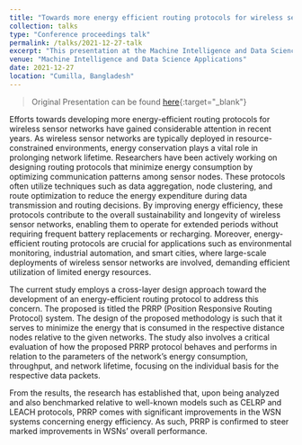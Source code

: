```yaml
---
title: "Towards more energy efficient routing protocols for wireless sensor networks"
collection: talks
type: "Conference proceedings talk"
permalink: /talks/2021-12-27-talk
excerpt: "This presentation at the Machine Intelligence and Data Science Applications conference highlighted the development of PRRP, an energy-efficient routing protocol for wireless sensor networks, showcasing significant improvements in network performance and energy efficiency."
venue: "Machine Intelligence and Data Science Applications"
date: 2021-12-27
location: "Cumilla, Bangladesh"
---
```

> Original Presentation can be found [here](/files/177_presentation.pptx.pdf){:target="_blank"}

Efforts towards developing more energy-efficient routing protocols for wireless sensor networks have gained considerable attention in recent years. As wireless sensor networks are typically deployed in resource-constrained environments, energy conservation plays a vital role in prolonging network lifetime. Researchers have been actively working on designing routing protocols that minimize energy consumption by optimizing communication patterns among sensor nodes. These protocols often utilize techniques such as data aggregation, node clustering, and route optimization to reduce the energy expenditure during data transmission and routing decisions. By improving energy efficiency, these protocols contribute to the overall sustainability and longevity of wireless sensor networks, enabling them to operate for extended periods without requiring frequent battery replacements or recharging. Moreover, energy-efficient routing protocols are crucial for applications such as environmental monitoring, industrial automation, and smart cities, where large-scale deployments of wireless sensor networks are involved, demanding efficient utilization of limited energy resources.

The current study employs a cross-layer design approach toward the development of an energy-efficient routing protocol to address this concern. The proposed is titled the PRRP (Position Responsive Routing Protocol) system. The design of the proposed methodology is such that it serves to minimize the energy that is consumed in the respective distance nodes relative to the given networks. The study also involves a critical evaluation of how the proposed PRRP protocol behaves and performs in relation to the parameters of the network’s energy consumption, throughput, and network lifetime, focusing on the individual basis for the respective data packets.

From the results, the research has established that, upon being analyzed and also benchmarked relative to well-known models such as CELRP and LEACH protocols, PRRP comes with significant improvements in the WSN systems concerning energy efficiency. As such, PRRP is confirmed to steer marked improvements in WSNs’ overall performance.

